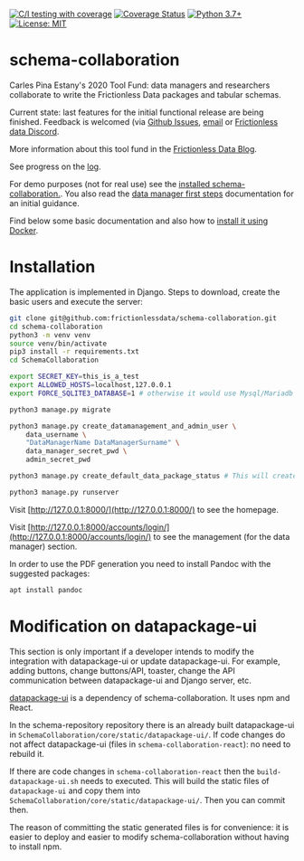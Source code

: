 [![C/I testing with coverage](https://github.com/frictionlessdata/schema-collaboration/workflows/C/I%20testing%20with%20coverage/badge.svg?branch=master)](https://github.com/frictionlessdata/schema-collaboration/actions)
[![Coverage Status](https://coveralls.io/repos/github/frictionlessdata/schema-collaboration/badge.svg?branch=master&service=github)](https://coveralls.io/github/frictionlessdata/schema-collaboration?branch=master)
[![Python 3.7+](https://img.shields.io/badge/python-3.7+-blue.svg)](https://www.python.org/downloads/)
[![License: MIT](https://img.shields.io/badge/License-MIT-yellow.svg)](https://opensource.org/licenses/MIT)


# schema-collaboration
Carles Pina Estany's 2020 Tool Fund: data managers and researchers collaborate to write the Frictionless Data packages and tabular schemas.

Current state: last features for the initial functional release are being finished. Feedback is welcomed (via [Github Issues](https://github.com/frictionlessdata/schema-collaboration/issues), [email](carles@pina.cat) or [Frictionless data Discord](https://discord.com/invite/Sewv6av).

More information about this tool fund in the [Frictionless Data Blog](https://frictionlessdata.io/blog/2020/07/16/tool-fund-polar-institute/).

See progress on the [log](https://github.com/frictionlessdata/schema-collaboration/wiki).

For demo purposes (not for real use) see the [installed schema-collaboration.](https://carles.eu.pythonanywhere.com). You also read the [data manager first steps](https://github.com/frictionlessdata/schema-collaboration/blob/master/documentation/User.md#schema-collaboration) documentation for an initial guidance.

Find below some basic documentation and also how to [install it using Docker](https://github.com/frictionlessdata/schema-collaboration/tree/master/docker#schema-collaboration-docker).

# Installation
The application is implemented in Django. Steps to download, create the basic users and execute the server:

```sh
git clone git@github.com:frictionlessdata/schema-collaboration.git
cd schema-collaboration
python3 -m venv venv
source venv/bin/activate
pip3 install -r requirements.txt
cd SchemaCollaboration

export SECRET_KEY=this_is_a_test
export ALLOWED_HOSTS=localhost,127.0.0.1
export FORCE_SQLITE3_DATABASE=1	# otherwise it would use Mysql/Mariadb and you need to setup DB_NAME, DB_USER, DB_PASSWORD, DB_HOST, DB_PORT

python3 manage.py migrate

python3 manage.py create_datamanagement_and_admin_user \
	data_username \
	"DataManagerName DataManagerSurname" \
	data_manager_secret_pwd \
	admin_secret_pwd

python3 manage.py create_default_data_package_status # This will create default three status and can be changed at any time

python3 manage.py runserver
```

Visit [http://127.0.0.1:8000/](http://127.0.0.1:8000/) to see the homepage.

Visit [http://127.0.0.1:8000/accounts/login/](http://127.0.0.1:8000/accounts/login/) to see the management (for the data manager) section.

In order to use the PDF generation you need to install Pandoc with the suggested packages:
```sh
apt install pandoc
```

# Modification on datapackage-ui
This section is only important if a developer intends to modify the integration with datapackage-ui or update datapackage-ui. For example, adding buttons, change buttons/API, toaster, change the API communication between datapackage-ui and Django server, etc.

[datapackage-ui](https://github.com/frictionlessdata/datapackage-ui) is a dependency of schema-collaboration. It uses npm and React.

In the schema-repository repository there is an already built datapackage-ui in `SchemaCollaboration/core/static/datapackage-ui/`. If code changes do not affect datapackage-ui (files in `schema-collaboration-react`): no need to rebuild it.

If there are code changes in `schema-collaboration-react` then the `build-datapackage-ui.sh` needs to executed. This will build the static files of `datapackage-ui` and copy them into `SchemaCollaboration/core/static/datapackage-ui/`. Then you can commit then.

The reason of committing the static generated files is for convenience: it is easier to deploy and easier to modify schema-collaboration without having to install npm.
